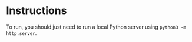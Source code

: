 # Instructions

To run, you should just need to run a local Python server using `python3 -m http.server`.

